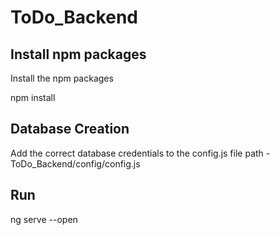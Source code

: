 # ToDo_Backend

## Install npm packages

Install the npm packages 
 
npm install

## Database Creation

Add the correct database credentials to the config.js file
path - ToDo_Backend/config/config.js 


## Run 

ng serve --open


